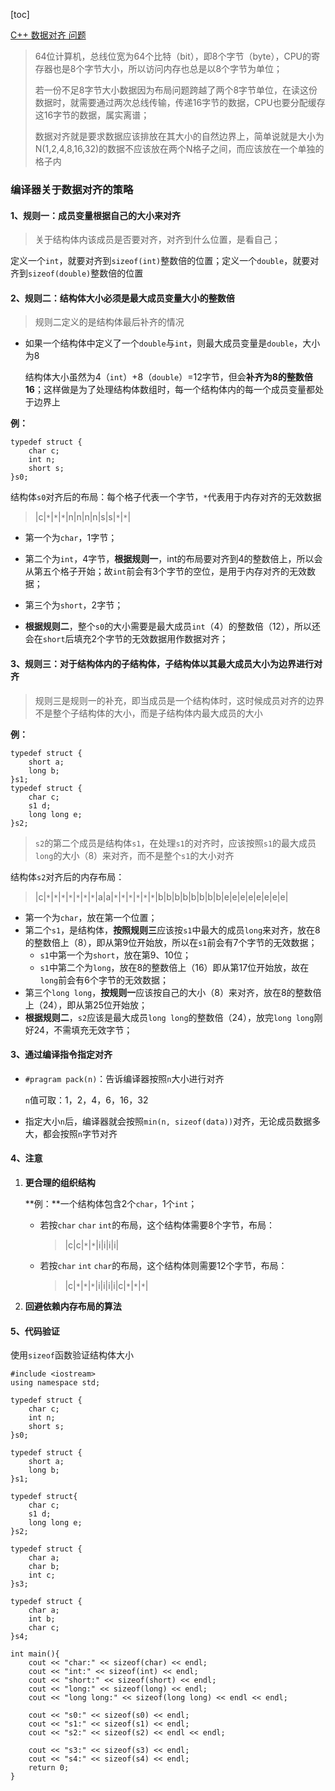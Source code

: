 [toc]

[C++ 数据对齐 问题](http://www.vvbin.com/?p=553)

> 64位计算机，总线位宽为64个比特（bit），即8个字节（byte），CPU的寄存器也是8个字节大小，所以访问内存也总是以8个字节为单位；
>
> 若一份不足8字节大小数据因为布局问题跨越了两个8字节单位，在读这份数据时，就需要通过两次总线传输，传递16字节的数据，CPU也要分配缓存这16字节的数据，属实离谱；
>
> 数据对齐就是要求数据应该排放在其大小的自然边界上，简单说就是大小为N(1,2,4,8,16,32)的数据不应该放在两个N格子之间，而应该放在一个单独的格子内

### 编译器关于数据对齐的策略

#### 1、规则一：成员变量根据自己的大小来对齐

> 关于结构体内该成员是否要对齐，对齐到什么位置，是看自己；

定义一个`int`，就要对齐到`sizeof(int)`整数倍的位置；定义一个`double`，就要对齐到`sizeof(double)`整数倍的位置

#### 2、规则二：结构体大小必须是最大成员变量大小的整数倍

> 规则二定义的是结构体最后补齐的情况

- 如果一个结构体中定义了一个`double`与`int`，则最大成员变量是`double`，大小为8

  结构体大小虽然为4（`int`）+8（`double`）=12字节，但会**补齐为8的整数倍16**；这样做是为了处理结构体数组时，每一个结构体内的每一个成员变量都处于边界上

**例：**

```
typedef struct {
	char c;
	int n;
	short s;
}s0;
```

结构体`s0`对齐后的布局：每个格子代表一个字节，`*`代表用于内存对齐的无效数据

> |c|`*`|`*`|`*`|n|n|n|n|s|s|`*`|`*`| 

- 第一个为`char`，1字节；

- 第二个为`int`，4字节，**根据规则一**，int的布局要对齐到4的整数倍上，所以会从第五个格子开始；故`int`前会有3个字节的空位，是用于内存对齐的无效数据；

- 第三个为`short`，2字节；
- **根据规则二**，整个`s0`的大小需要是最大成员`int`（4）的整数倍（12），所以还会在`short`后填充2个字节的无效数据用作数据对齐；

#### 3、规则三：对于结构体内的子结构体，子结构体以其最大成员大小为边界进行对齐

> 规则三是规则一的补充，即当成员是一个结构体时，这时候成员对齐的边界不是整个子结构体的大小，而是子结构体内最大成员的大小

**例：**

```
typedef struct {
	short a;
	long b;
}s1;
typedef struct {
	char c;
	s1 d;
	long long e;
}s2;
```

> `s2`的第二个成员是结构体`s1`，在处理`s1`的对齐时，应该按照`s1`的最大成员`long`的大小（8）来对齐，而不是整个`s1`的大小对齐

结构体`s2`对齐后的内存布局：

> |c|`*`|`*`|`*`|`*`|`*`|`*`|`*`|a|a|`*`|`*`|`*`|`*`|`*`|`*`|b|b|b|b|b|b|b|b|e|e|e|e|e|e|e|e|

-  第一个为`char`，放在第一个位置；
- 第二个`s1`，是结构体，**按照规则三**应该按`s1`中最大的成员`long`来对齐，放在8的整数倍上（8），即从第9位开始放，所以在`s1`前会有7个字节的无效数据；
  - `s1`中第一个为`short`，放在第9、10位；
  - `s1`中第二个为`long`，放在8的整数倍上（16）即从第17位开始放，故在`long`前会有6个字节的无效数据；
- 第三个`long long`，**按规则一**应该按自己的大小（8）来对齐，放在8的整数倍上（24），即从第25位开始放；
- **根据规则二**，`s2`应该是最大成员`long long`的整数倍（24），放完`long long`刚好24，不需填充无效字节；

#### 3、通过编译指令指定对齐

- `#pragram pack(n)`：告诉编译器按照`n`大小进行对齐

  `n`值可取：1，2，4，6，16，32

- 指定大小`n`后，编译器就会按照`min(n, sizeof(data))`对齐，无论成员数据多大，都会按照`n`字节对齐

#### 4、注意

1. **更合理的组织结构**

   **例：**一个结构体包含2个`char`，1个`int`；

   - 若按`char` `char` `int`的布局，这个结构体需要8个字节，布局：

     > |c|c|`*`|`*`|i|i|i|i|

   - 若按`char` `int` `char`的布局，这个结构体则需要12个字节，布局：

     > |c|`*`|`*`|`*`|i|i|i|i|c|`*`|`*`|`*`|

2. **回避依赖内存布局的算法**

#### 5、代码验证

使用`sizeof`函数验证结构体大小

```
#include <iostream>
using namespace std;

typedef struct {
    char c;
	int n;
	short s;
}s0;

typedef struct {
	short a;
	long b;
}s1;

typedef struct{
	char c;
	s1 d;
	long long e;
}s2;

typedef struct {
	char a;
	char b;
	int c;
}s3;

typedef struct {
	char a;
	int b;
	char c;
}s4;

int main(){
	cout << "char:" << sizeof(char) << endl;
	cout << "int:" << sizeof(int) << endl;
	cout << "short:" << sizeof(short) << endl;
	cout << "long:" << sizeof(long) << endl;
	cout << "long long:" << sizeof(long long) << endl << endl;

    cout << "s0:" << sizeof(s0) << endl;
    cout << "s1:" << sizeof(s1) << endl;
    cout << "s2:" << sizeof(s2) << endl << endl;

	cout << "s3:" << sizeof(s3) << endl;
	cout << "s4:" << sizeof(s4) << endl;
    return 0;
}
```



